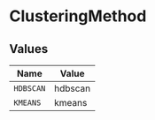 # ClusteringMethod


## Values

| Name      | Value     |
| --------- | --------- |
| `HDBSCAN` | hdbscan   |
| `KMEANS`  | kmeans    |